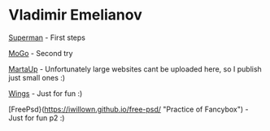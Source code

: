 

# Vladimir Emelianov

[Superman](https://iwillown.github.io/superman/ "My very first html-coding") - First steps

[MoGo](https://iwillown.github.io/mogo/ "Second attempt I hope not the last one") - Second try

[MartaUp](https://iwillown.github.io/martaup/ "We wont stop") - Unfortunately large websites cant be uploaded here, so I publish just small ones :)

[Wings](https://iwillown.github.io/wings/ "Here we go") - Just for fun :)

[FreePsd}(https://iwillown.github.io/free-psd/ "Practice of Fancybox") - Just for fun p2 :)
